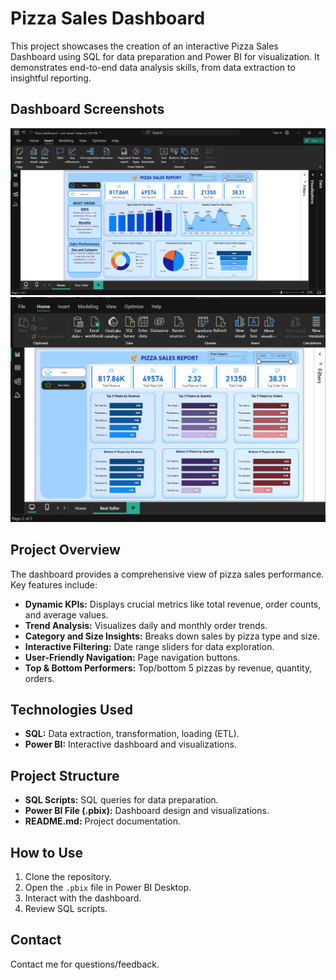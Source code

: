 # Pizza Sales Dashboard

This project showcases the creation of an interactive Pizza Sales Dashboard using SQL for data preparation and Power BI for visualization. It demonstrates end-to-end data analysis skills, from data extraction to insightful reporting.

## Dashboard Screenshots

![Dashboard Page 1](dashboard_P1.png)
![Dashboard Page 2](dashboard_P2.png)

## Project Overview

The dashboard provides a comprehensive view of pizza sales performance. Key features include:

* **Dynamic KPIs:** Displays crucial metrics like total revenue, order counts, and average values.
* **Trend Analysis:** Visualizes daily and monthly order trends.
* **Category and Size Insights:** Breaks down sales by pizza type and size.
* **Interactive Filtering:** Date range sliders for data exploration.
* **User-Friendly Navigation:** Page navigation buttons.
* **Top & Bottom Performers:** Top/bottom 5 pizzas by revenue, quantity, orders.

## Technologies Used

* **SQL:** Data extraction, transformation, loading (ETL).
* **Power BI:** Interactive dashboard and visualizations.

## Project Structure

* **SQL Scripts:** SQL queries for data preparation.
* **Power BI File (.pbix):** Dashboard design and visualizations.
* **README.md:** Project documentation.

## How to Use

1.  Clone the repository.
2.  Open the `.pbix` file in Power BI Desktop.
3.  Interact with the dashboard.
4.  Review SQL scripts.

## Contact

Contact me for questions/feedback.
